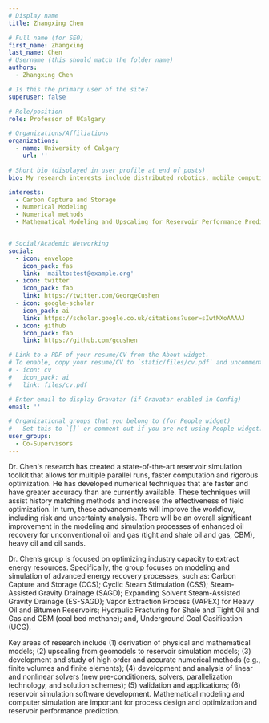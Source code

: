```yaml
---
# Display name
title: Zhangxing Chen

# Full name (for SEO)
first_name: Zhangxing
last_name: Chen
# Username (this should match the folder name)
authors:
  - Zhangxing Chen

# Is this the primary user of the site?
superuser: false

# Role/position
role: Professor of UCalgary

# Organizations/Affiliations
organizations:
  - name: University of Calgary
    url: ''

# Short bio (displayed in user profile at end of posts)
bio: My research interests include distributed robotics, mobile computing, and programmable matter.

interests:
  - Carbon Capture and Storage
  - Numerical Modeling
  - Numerical methods 
  - Mathematical Modeling and Upscaling for Reservoir Performance Prediction


# Social/Academic Networking
social:
  - icon: envelope
    icon_pack: fas
    link: 'mailto:test@example.org'
  - icon: twitter
    icon_pack: fab
    link: https://twitter.com/GeorgeCushen
  - icon: google-scholar
    icon_pack: ai
    link: https://scholar.google.co.uk/citations?user=sIwtMXoAAAAJ
  - icon: github
    icon_pack: fab
    link: https://github.com/gcushen

# Link to a PDF of your resume/CV from the About widget.
# To enable, copy your resume/CV to `static/files/cv.pdf` and uncomment the lines below.
# - icon: cv
#   icon_pack: ai
#   link: files/cv.pdf

# Enter email to display Gravatar (if Gravatar enabled in Config)
email: ''

# Organizational groups that you belong to (for People widget)
#   Set this to `[]` or comment out if you are not using People widget.
user_groups:
  - Co-Supervisors
---
```

Dr. Chen's research has created a state-of-the-art reservoir simulation toolkit that allows for multiple parallel runs, faster computation and rigorous optimization. He has developed numerical techniques that are faster and have greater accuracy than are currently available. These techniques will assist history matching methods and increase the effectiveness of field optimization. In turn, these advancements will improve the workflow, including risk and uncertainty analysis. There will be an overall significant improvement in the modeling and simulation processes of enhanced oil recovery for unconventional oil and gas (tight and shale oil and gas, CBM), heavy oil and oil sands.

Dr. Chen’s group is focused on optimizing industry capacity to extract energy resources. Specifically, the group focuses on modeling and simulation of advanced energy recovery processes, such as: Carbon Capture and Storage (CCS); Cyclic Steam Stimulation (CSS); Steam-Assisted Gravity Drainage (SAGD); Expanding Solvent Steam-Assisted Gravity Drainage (ES-SAGD); Vapor Extraction Process (VAPEX) for Heavy Oil and Bitumen Reservoirs; Hydraulic Fracturing for Shale and Tight Oil and Gas and CBM (coal bed methane); and, Underground Coal Gasification (UCG).

Key areas of research include (1) derivation of physical and mathematical models; (2) upscaling from geomodels to reservoir simulation models; (3) development and study of high order and accurate numerical methods (e.g., finite volumes and finite elements); (4) development and analysis of linear and nonlinear solvers (new pre-conditioners, solvers, parallelization technology, and solution schemes); (5) validation and applications; (6) reservoir simulation software development. Mathematical modeling and computer simulation are important for process design and optimization and reservoir performance prediction.

